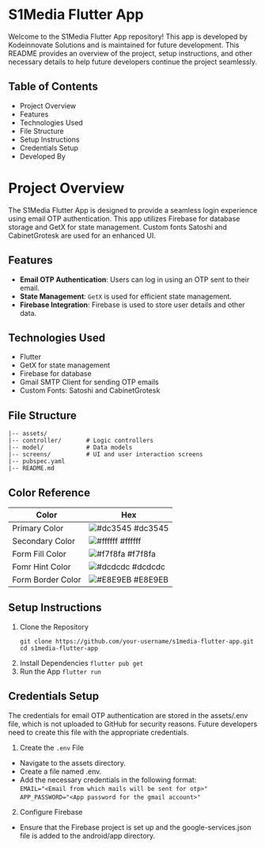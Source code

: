 # S1Media Flutter App
 Welcome to the S1Media Flutter App repository! This app is developed by Kodeinnovate Solutions and is maintained for future development. This README provides an overview of the project, setup instructions, and other necessary details to help future developers continue the project seamlessly.

## Table of Contents
- Project Overview
- Features
- Technologies Used
- File Structure
- Setup Instructions
- Credentials Setup
- Developed By

# Project Overview
The S1Media Flutter App is designed to provide a seamless login experience using email OTP authentication. This app utilizes Firebase for database storage and GetX for state management. Custom fonts Satoshi and CabinetGrotesk are used for an enhanced UI.

## Features
- **Email OTP Authentication**: Users can log in using an OTP sent to their email.
- **State Management**: `GetX` is used for efficient state management.
- **Firebase Integration**: Firebase is used to store user details and other data.

## Technologies Used
- Flutter
- GetX for state management
- Firebase for database
- Gmail SMTP Client for sending OTP emails
- Custom Fonts: Satoshi and CabinetGrotesk

## File Structure
```
|-- assets/
|-- controller/       # Logic controllers
|-- model/            # Data models
|-- screens/          # UI and user interaction screens
|-- pubspec.yaml
|-- README.md
```
## Color Reference

| Color             | Hex                                                                |
| ----------------- | ------------------------------------------------------------------ |
| Primary Color | ![#dc3545](https://via.placeholder.com/10/dc3545?text=+) #dc3545 |
| Secondary Color | ![#ffffff](https://via.placeholder.com/10/ffffff?text=+) #ffffff |
| Form Fill Color | ![#f7f8fa](https://via.placeholder.com/10/f7f8fa?text=+) #f7f8fa |
| Fomr Hint Color | ![#dcdcdc](https://via.placeholder.com/10/dcdcdc?text=+) #dcdcdc |
| Form Border Color | ![#E8E9EB](https://via.placeholder.com/10/E8E9EB?text=+) #E8E9EB |

## Setup Instructions
1. Clone the Repository
    ```
    git clone https://github.com/your-username/s1media-flutter-app.git
    cd s1media-flutter-app
    ```
2. Install Dependencies
```flutter pub get```
3. Run the App
```flutter run```

## Credentials Setup
The credentials for email OTP authentication are stored in the assets/.env file, which is not uploaded to GitHub for security reasons. Future developers need to create this file with the appropriate credentials.

1. Create the `.env` File

- Navigate to the assets directory.
- Create a file named .env.
- Add the necessary credentials in the following format: <br/>
   `EMAIL="<Email from which mails will be sent for otp>"`<br/>
   `APP_PASSWORD="<App password for the gmail account>"`<br/>

2. Configure Firebase
- Ensure that the Firebase project is set up and the google-services.json file is added to the android/app directory.